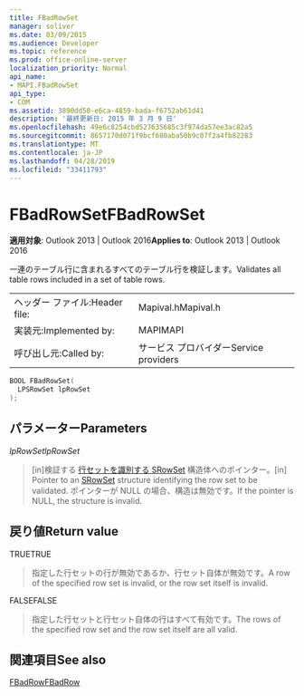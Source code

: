 ```yaml
---
title: FBadRowSet
manager: soliver
ms.date: 03/09/2015
ms.audience: Developer
ms.topic: reference
ms.prod: office-online-server
localization_priority: Normal
api_name:
- MAPI.FBadRowSet
api_type:
- COM
ms.assetid: 3890dd50-e6ca-4859-bada-f6752ab61d41
description: '最終更新日: 2015 年 3 月 9 日'
ms.openlocfilehash: 49e6c8254cbd527635685c3f974da57ee3ac82a5
ms.sourcegitcommit: 8657170d071f9bcf680aba50b9c07f2a4fb82283
ms.translationtype: MT
ms.contentlocale: ja-JP
ms.lasthandoff: 04/28/2019
ms.locfileid: "33411793"
---
```

# <a name="fbadrowset"></a><span data-ttu-id="72c3c-103">FBadRowSet</span><span class="sxs-lookup"><span data-stu-id="72c3c-103">FBadRowSet</span></span>

  
  
<span data-ttu-id="72c3c-104">**適用対象**: Outlook 2013 | Outlook 2016</span><span class="sxs-lookup"><span data-stu-id="72c3c-104">**Applies to**: Outlook 2013 | Outlook 2016</span></span> 
  
<span data-ttu-id="72c3c-105">一連のテーブル行に含まれるすべてのテーブル行を検証します。</span><span class="sxs-lookup"><span data-stu-id="72c3c-105">Validates all table rows included in a set of table rows.</span></span>
  
|||
|:-----|:-----|
|<span data-ttu-id="72c3c-106">ヘッダー ファイル:</span><span class="sxs-lookup"><span data-stu-id="72c3c-106">Header file:</span></span>  <br/> |<span data-ttu-id="72c3c-107">Mapival.h</span><span class="sxs-lookup"><span data-stu-id="72c3c-107">Mapival.h</span></span>  <br/> |
|<span data-ttu-id="72c3c-108">実装元:</span><span class="sxs-lookup"><span data-stu-id="72c3c-108">Implemented by:</span></span>  <br/> |<span data-ttu-id="72c3c-109">MAPI</span><span class="sxs-lookup"><span data-stu-id="72c3c-109">MAPI</span></span>  <br/> |
|<span data-ttu-id="72c3c-110">呼び出し元:</span><span class="sxs-lookup"><span data-stu-id="72c3c-110">Called by:</span></span>  <br/> |<span data-ttu-id="72c3c-111">サービス プロバイダー</span><span class="sxs-lookup"><span data-stu-id="72c3c-111">Service providers</span></span>  <br/> |
   
```cpp
BOOL FBadRowSet(
  LPSRowSet lpRowSet
);
```

## <a name="parameters"></a><span data-ttu-id="72c3c-112">パラメーター</span><span class="sxs-lookup"><span data-stu-id="72c3c-112">Parameters</span></span>

 <span data-ttu-id="72c3c-113">_lpRowSet_</span><span class="sxs-lookup"><span data-stu-id="72c3c-113">_lpRowSet_</span></span>
  
> <span data-ttu-id="72c3c-114">[in]検証する [行セットを識別する SRowSet](srowset.md) 構造体へのポインター。</span><span class="sxs-lookup"><span data-stu-id="72c3c-114">[in] Pointer to an [SRowSet](srowset.md) structure identifying the row set to be validated.</span></span> <span data-ttu-id="72c3c-115">ポインターが NULL の場合、構造は無効です。</span><span class="sxs-lookup"><span data-stu-id="72c3c-115">If the pointer is NULL, the structure is invalid.</span></span> 
    
## <a name="return-value"></a><span data-ttu-id="72c3c-116">戻り値</span><span class="sxs-lookup"><span data-stu-id="72c3c-116">Return value</span></span>

<span data-ttu-id="72c3c-117">TRUE</span><span class="sxs-lookup"><span data-stu-id="72c3c-117">TRUE</span></span> 
  
> <span data-ttu-id="72c3c-118">指定した行セットの行が無効であるか、行セット自体が無効です。</span><span class="sxs-lookup"><span data-stu-id="72c3c-118">A row of the specified row set is invalid, or the row set itself is invalid.</span></span> 
    
<span data-ttu-id="72c3c-119">FALSE</span><span class="sxs-lookup"><span data-stu-id="72c3c-119">FALSE</span></span> 
  
> <span data-ttu-id="72c3c-120">指定した行セットと行セット自体の行はすべて有効です。</span><span class="sxs-lookup"><span data-stu-id="72c3c-120">The rows of the specified row set and the row set itself are all valid.</span></span>
    
## <a name="see-also"></a><span data-ttu-id="72c3c-121">関連項目</span><span class="sxs-lookup"><span data-stu-id="72c3c-121">See also</span></span>



[<span data-ttu-id="72c3c-122">FBadRow</span><span class="sxs-lookup"><span data-stu-id="72c3c-122">FBadRow</span></span>](fbadrow.md)

